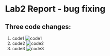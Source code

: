 # Lab2 Report - bug fixing

## Three code changes:
1. code1
![code1](https://user-images.githubusercontent.com/97651152/151642526-a03bdc70-6d06-4eb5-a3c6-d71dec590dbc.png)
2. code2
![code2](https://user-images.githubusercontent.com/97651152/151642536-5315f954-9e28-4a70-801c-ed960c8229bf.png)
3. code3
![code3](https://user-images.githubusercontent.com/97651152/151647684-665e8fae-a150-47c4-949f-6127cf66eed6.png)
